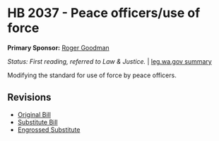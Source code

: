 # HB 2037 - Peace officers/use of force
**Primary Sponsor:** [Roger Goodman](/person/leg/roger.goodman.md)

*Status: First reading, referred to Law & Justice.* | [leg.wa.gov summary](https://app.leg.wa.gov/billsummary?BillNumber=2037&Year=2021)

Modifying the standard for use of force by peace officers.

## Revisions
* [Original Bill](1/)
* [Substitute Bill](S/)
* [Engrossed Substitute](S.E/)
